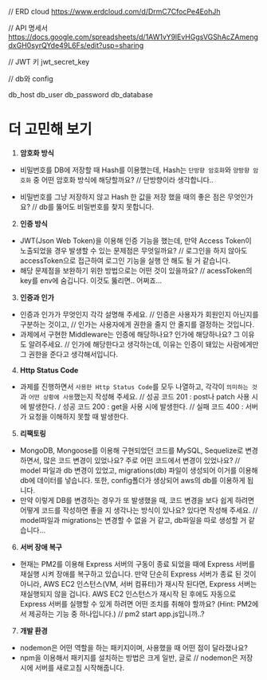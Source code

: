 // ERD cloud
https://www.erdcloud.com/d/DrmC7CfocPe4EohJh

// API 명세서
https://docs.google.com/spreadsheets/d/1AW1vY9lEvHGgsVGShAcZAmengdxGH0syrQYde49L6Fs/edit?usp=sharing

// JWT 키
jwt_secret_key

// db와 config

db_host
db_user
db_password
db_database

# 더 고민해 보기

1. **암호화 방식**

- 비밀번호를 DB에 저장할 때 Hash를 이용했는데, Hash는 `단방향 암호화`와 `양방향 암호화` 중 어떤 암호화 방식에 해당할까요?
  // 단방향이라 생각합니다..

- 비밀번호를 그냥 저장하지 않고 Hash 한 값을 저장 했을 때의 좋은 점은 무엇인가요?
  // db를 뚫어도 비밀번호를 찾지 못합니다.

2. **인증 방식**

- JWT(Json Web Token)을 이용해 인증 기능을 했는데, 만약 Access Token이 노출되었을 경우 발생할 수 있는 문제점은 무엇일까요?
  // 로그인을 하지 않아도 accessToken으로 접근하여 로그인 기능을 실행 안 해도 될 거 같습니다.
- 해당 문제점을 보완하기 위한 방법으로는 어떤 것이 있을까요?
  // acessToken의 key를 env에 숨깁니다. 이것도 뚫리면.. 어쩌죠...

3. **인증과 인가**

- 인증과 인가가 무엇인지 각각 설명해 주세요.
  // 인증은 사용자가 회원인지 아닌지를 구분하는 것이고,
  // 인가는 사용자에게 권한을 줄지 안 줄지를 결정하는 것입니다.
- 과제에서 구현한 Middleware는 인증에 해당하나요? 인가에 해당하나요? 그 이유도 알려주세요.
  // 인가에 해당한다고 생각하는데, 이유는 인증이 돼있는 사람에게만 그 권한을 준다고 생각해서입니다.

4. **Http Status Code**

- 과제를 진행하면서 `사용한 Http Status Code`를 모두 나열하고, 각각이 `의미하는 것`과 `어떤 상황에 사용`했는지 작성해 주세요.
  // 성공 코드 201 : post나 patch 사용 시에 발생한다. / 성공 코드 200 : get을 사용 시에 발생한다.
  // 실패 코드 400 : 서버가 요청을 이해하지 못할 때 발생한다.

5. **리팩토링**

- MongoDB, Mongoose를 이용해 구현되었던 코드를 MySQL, Sequelize로 변경하면서, 많은 코드 변경이 있었나요? 주로 어떤 코드에서 변경이 있었나요?
  // model 파일과 db 변경이 있었고, migrations(db) 파일이 생성되어 이거를 이용해 db에 데이터를 넣습니다.
  또한, config폴더가 생상되어 aws의 db를 이용하게 됩니다.
- 만약 이렇게 DB를 변경하는 경우가 또 발생했을 때, 코드 변경을 보다 쉽게 하려면 어떻게 코드를 작성하면 좋을 지 생각나는 방식이 있나요? 있다면 작성해 주세요.
  // model파일과 migrations는 변경할 수 없을 거 같고, db파일을 따로 생성할 거 같습니다...

6. **서버 장애 복구**

- 현재는 PM2를 이용해 Express 서버의 구동이 종료 되었을 때에 Express 서버를 재실행 시켜 장애를 복구하고 있습니다. 만약 단순히 Express 서버가 종료 된 것이 아니라, AWS EC2 인스턴스(VM, 서버 컴퓨터)가 재시작 된다면, Express 서버는 재실행되지 않을 겁니다. AWS EC2 인스턴스가 재시작 된 후에도 자동으로 Express 서버를 실행할 수 있게 하려면 어떤 조치를 취해야 할까요?
  (Hint: PM2에서 제공하는 기능 중 하나입니다.)
  // pm2 start app.js입니까..?

7. **개발 환경**

- nodemon은 어떤 역할을 하는 패키지이며, 사용했을 때 어떤 점이 달라졌나요?
- npm을 이용해서 패키지를 설치하는 방법은 크게 일반, 글로
  // nodemon은 저장 시에 서버를 새로고침 시작해줍니다.

